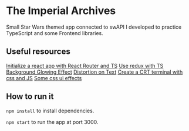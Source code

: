 # The Imperial Archives

Small Star Wars themed app connected to swAPI I developed to practice TypeScript and some Frontend libraries.

## Useful resources
[Initialize a react app with React Router and TS](https://youtu.be/J6jzDfHoj-Y)
[Use redux with TS](https://blog.usejournal.com/using-react-with-redux-and-typescript-c7ec48c211f6)
[Background Glowing Effect](https://codepen.io/bennettfeely/pen/BzGVkA?editors=1100)
[Distortion on Text](https://codepen.io/cvan/pen/Zarmry)
[Create a CRT terminal with css and JS](https://dev.to/ekeijl/retro-crt-terminal-screen-in-css-js-4afh)
[Some css ui effects](ui-snippets.dev)

## How to run it

```npm install``` to install dependencies.

```npm start``` to run the app at port 3000.
